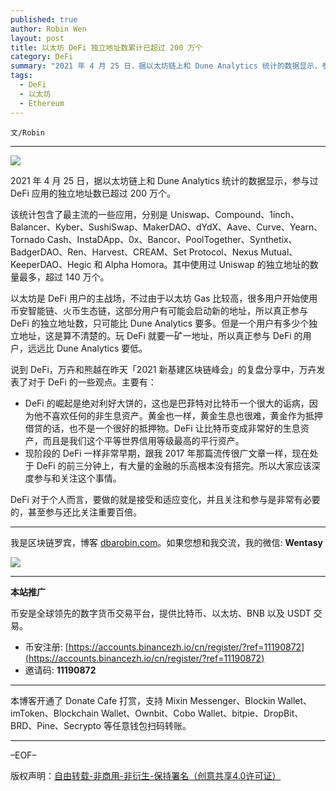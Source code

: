 ```yaml
---
published: true
author: Robin Wen
layout: post
title: 以太坊 DeFi 独立地址数累计已超过 200 万个
category: DeFi
summary: "2021 年 4 月 25 日，据以太坊链上和 Dune Analytics 统计的数据显示，参与过 DeFi 应用的独立地址数已超过 200 万个。该统计包含了最主流的一些应用，分别是 Uniswap、Compound、1inch、Balancer、Kyber、SushiSwap、MakerDAO、dYdX、Aave、Curve、Yearn、Tornado Cash、InstaDApp、0x、Bancor、PoolTogether、Synthetix、BadgerDAO、Ren、Harvest、CREAM、Set Protocol、Nexus Mutual、KeeperDAO、Hegic 和 Alpha Homora。其中使用过 Uniswap 的独立地址的数量最多，超过 140 万个。DeFi 对于个人而言，要做的就是接受和适应变化，并且关注和参与是非常有必要的，甚至参与还比关注重要百倍。"
tags:
  - DeFi
  - 以太坊
  - Ethereum
---
```


`文/Robin`

***

![](https://cdn.dbarobin.com/pl2rc5s.png)

2021 年 4 月 25 日，据以太坊链上和 Dune Analytics 统计的数据显示，参与过 DeFi 应用的独立地址数已超过 200 万个。

该统计包含了最主流的一些应用，分别是 Uniswap、Compound、1inch、Balancer、Kyber、SushiSwap、MakerDAO、dYdX、Aave、Curve、Yearn、Tornado Cash、InstaDApp、0x、Bancor、PoolTogether、Synthetix、BadgerDAO、Ren、Harvest、CREAM、Set Protocol、Nexus Mutual、KeeperDAO、Hegic 和 Alpha Homora。其中使用过 Uniswap 的独立地址的数量最多，超过 140 万个。

以太坊是 DeFi 用户的主战场，不过由于以太坊 Gas 比较高，很多用户开始使用币安智能链、火币生态链，这部分用户有可能会启动新的地址，所以真正参与 DeFi 的独立地址数，只可能比 Dune Analytics 要多。但是一个用户有多少个独立地址，这是算不清楚的。玩 DeFi 就要一矿一地址，所以真正参与 DeFi 的用户，远远比 Dune Analytics 要低。

说到 DeFi，万卉和熊越在昨天「2021 新基建区块链峰会」的复盘分享中，万卉发表了对于 DeFi 的一些观点。主要有：

* DeFi 的崛起是绝对利好大饼的，这也是巴菲特对比特币一个很大的诟病，因为他不喜欢任何的非生息资产。黄金也一样，黄金生息也很难，黄金作为抵押借贷的话，也不是一个很好的抵押物。DeFi 让比特币变成非常好的生息资产，而且是我们这个平等世界信用等级最高的平行资产。
* 现阶段的 DeFi 一样非常早期，跟我 2017 年那篇流传很广文章一样，现在处于 DeFi 的前三分钟上，有大量的金融的乐高根本没有搭完。所以大家应该深度参与和关注这个事情。

DeFi 对于个人而言，要做的就是接受和适应变化，并且关注和参与是非常有必要的，甚至参与还比关注重要百倍。

***

我是区块链罗宾，博客 [dbarobin.com](https://dbarobin.com/)。如果您想和我交流，我的微信: **Wentasy**

![](https://cdn.dbarobin.com/v4yywe2.png)

***

**本站推广**

币安是全球领先的数字货币交易平台，提供比特币、以太坊、BNB 以及 USDT 交易。

* 币安注册: [https://accounts.binancezh.io/cn/register/?ref=11190872](https://accounts.binancezh.io/cn/register/?ref=11190872)
* 邀请码: **11190872**

***

本博客开通了 Donate Cafe 打赏，支持 Mixin Messenger、Blockin Wallet、imToken、Blockchain Wallet、Ownbit、Cobo Wallet、bitpie、DropBit、BRD、Pine、Secrypto 等任意钱包扫码转账。

<center>
    <div class="--donate-button"
         data-button-id="f8b9df0d-af9a-460d-8258-d3f435445075"
    ></div>
</center>

***

–EOF–

版权声明：[自由转载-非商用-非衍生-保持署名（创意共享4.0许可证）](http://creativecommons.org/licenses/by-nc-nd/4.0/deed.zh)
